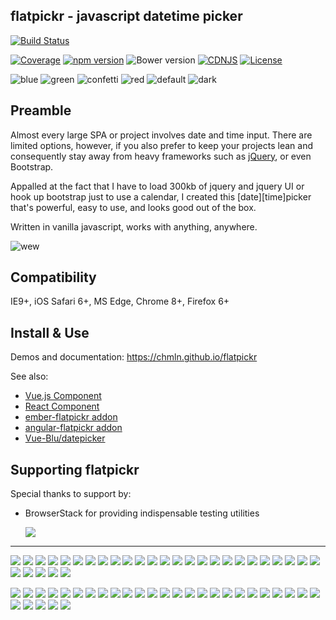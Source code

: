 ## flatpickr - javascript datetime picker
[![Build Status](https://travis-ci.org/chmln/flatpickr.svg?branch=master)](https://travis-ci.org/chmln/flatpickr)

[![Coverage](https://coveralls.io/repos/github/chmln/flatpickr/badge.svg?branch=master)](https://coveralls.io/github/chmln/flatpickr)
[![npm version](https://badge.fury.io/js/flatpickr.svg)](https://www.npmjs.com/package/flatpickr)
![Bower version](https://badge.fury.io/bo/flatpickr-calendar.svg)
[![CDNJS](https://img.shields.io/cdnjs/v/flatpickr.svg)](https://cdnjs.com/libraries/flatpickr)
[![License](https://img.shields.io/badge/license-MIT-blue.svg?style=plastic)](https://raw.githubusercontent.com/chmln/flatpickr/master/LICENSE.md)


![blue](https://cloud.githubusercontent.com/assets/11352152/14549371/3cbb65da-028d-11e6-976d-a6f63f32061f.PNG)
![green](https://cloud.githubusercontent.com/assets/11352152/14549373/3cbe975a-028d-11e6-9192-43975f0146da.PNG)
![confetti](https://cloud.githubusercontent.com/assets/11352152/14549440/de9bf55e-028d-11e6-9271-46782a99efea.PNG)
![red](https://cloud.githubusercontent.com/assets/11352152/14549374/3cc01102-028d-11e6-9ff4-0cf208a310c4.PNG)
![default](https://cloud.githubusercontent.com/assets/11352152/14549370/3cadb750-028d-11e6-818d-c6a1bc6349fc.PNG)
![dark](https://cloud.githubusercontent.com/assets/11352152/14549372/3cbc8514-028d-11e6-8daf-ec1ba01c9d7e.PNG)


## Preamble
Almost every large SPA or project involves date and time input. There are limited options, however, if you also prefer to keep your projects lean and consequently stay away from heavy frameworks such as [jQuery](https://jsperf.com/jquery-vs-javascript-performance-comparison/22), or even Bootstrap.

Appalled at the fact that I have to load 300kb of jquery and jquery UI or hook up bootstrap just to use a calendar, I created this \[date\]\[time\]picker that's powerful, easy to use, and looks good out of the box.

Written in vanilla javascript, works with anything, anywhere.

![wew](https://cloud.githubusercontent.com/assets/11352152/14397836/d02d2f7c-fdad-11e5-9658-bedfb997ff52.png)

## Compatibility
IE9+, iOS Safari 6+, MS Edge, Chrome 8+, Firefox 6+

## Install & Use

Demos and documentation: https://chmln.github.io/flatpickr

See also:
* [Vue.js Component](https://github.com/jrainlau/vue-flatpickr)
* [React Component](https://github.com/coderhaoxin/react-flatpickr)
* [ember-flatpickr addon](https://www.npmjs.com/package/ember-flatpickr)
* [angular-flatpickr addon](https://www.npmjs.com/package/angular-flatpickr)
* [Vue-Blu/datepicker](https://chenz24.github.io/vue-blu/#/components/datepicker)

## Supporting flatpickr

Special thanks to support by:

- BrowserStack for providing indispensable testing utilities

  <a target="_blank" href="https://www.browserstack.com/">
    <img src="https://cloud.githubusercontent.com/assets/11352152/24872293/ec310d48-1dea-11e7-9d09-8120d5742fba.png">
  </a>

---

<a href="https://opencollective.com/flatpickr/backer/0/website" target="_blank"><img src="https://opencollective.com/flatpickr/backer/0/avatar.svg"></a>
<a href="https://opencollective.com/flatpickr/backer/1/website" target="_blank"><img src="https://opencollective.com/flatpickr/backer/1/avatar.svg"></a>
<a href="https://opencollective.com/flatpickr/backer/2/website" target="_blank"><img src="https://opencollective.com/flatpickr/backer/2/avatar.svg"></a>
<a href="https://opencollective.com/flatpickr/backer/3/website" target="_blank"><img src="https://opencollective.com/flatpickr/backer/3/avatar.svg"></a>
<a href="https://opencollective.com/flatpickr/backer/4/website" target="_blank"><img src="https://opencollective.com/flatpickr/backer/4/avatar.svg"></a>
<a href="https://opencollective.com/flatpickr/backer/5/website" target="_blank"><img src="https://opencollective.com/flatpickr/backer/5/avatar.svg"></a>
<a href="https://opencollective.com/flatpickr/backer/6/website" target="_blank"><img src="https://opencollective.com/flatpickr/backer/6/avatar.svg"></a>
<a href="https://opencollective.com/flatpickr/backer/7/website" target="_blank"><img src="https://opencollective.com/flatpickr/backer/7/avatar.svg"></a>
<a href="https://opencollective.com/flatpickr/backer/8/website" target="_blank"><img src="https://opencollective.com/flatpickr/backer/8/avatar.svg"></a>
<a href="https://opencollective.com/flatpickr/backer/9/website" target="_blank"><img src="https://opencollective.com/flatpickr/backer/9/avatar.svg"></a>
<a href="https://opencollective.com/flatpickr/backer/10/website" target="_blank"><img src="https://opencollective.com/flatpickr/backer/10/avatar.svg"></a>
<a href="https://opencollective.com/flatpickr/backer/11/website" target="_blank"><img src="https://opencollective.com/flatpickr/backer/11/avatar.svg"></a>
<a href="https://opencollective.com/flatpickr/backer/12/website" target="_blank"><img src="https://opencollective.com/flatpickr/backer/12/avatar.svg"></a>
<a href="https://opencollective.com/flatpickr/backer/13/website" target="_blank"><img src="https://opencollective.com/flatpickr/backer/13/avatar.svg"></a>
<a href="https://opencollective.com/flatpickr/backer/14/website" target="_blank"><img src="https://opencollective.com/flatpickr/backer/14/avatar.svg"></a>
<a href="https://opencollective.com/flatpickr/backer/15/website" target="_blank"><img src="https://opencollective.com/flatpickr/backer/15/avatar.svg"></a>
<a href="https://opencollective.com/flatpickr/backer/16/website" target="_blank"><img src="https://opencollective.com/flatpickr/backer/16/avatar.svg"></a>
<a href="https://opencollective.com/flatpickr/backer/17/website" target="_blank"><img src="https://opencollective.com/flatpickr/backer/17/avatar.svg"></a>
<a href="https://opencollective.com/flatpickr/backer/18/website" target="_blank"><img src="https://opencollective.com/flatpickr/backer/18/avatar.svg"></a>
<a href="https://opencollective.com/flatpickr/backer/19/website" target="_blank"><img src="https://opencollective.com/flatpickr/backer/19/avatar.svg"></a>
<a href="https://opencollective.com/flatpickr/backer/20/website" target="_blank"><img src="https://opencollective.com/flatpickr/backer/20/avatar.svg"></a>
<a href="https://opencollective.com/flatpickr/backer/21/website" target="_blank"><img src="https://opencollective.com/flatpickr/backer/21/avatar.svg"></a>
<a href="https://opencollective.com/flatpickr/backer/22/website" target="_blank"><img src="https://opencollective.com/flatpickr/backer/22/avatar.svg"></a>
<a href="https://opencollective.com/flatpickr/backer/23/website" target="_blank"><img src="https://opencollective.com/flatpickr/backer/23/avatar.svg"></a>
<a href="https://opencollective.com/flatpickr/backer/24/website" target="_blank"><img src="https://opencollective.com/flatpickr/backer/24/avatar.svg"></a>
<a href="https://opencollective.com/flatpickr/backer/25/website" target="_blank"><img src="https://opencollective.com/flatpickr/backer/25/avatar.svg"></a>
<a href="https://opencollective.com/flatpickr/backer/26/website" target="_blank"><img src="https://opencollective.com/flatpickr/backer/26/avatar.svg"></a>
<a href="https://opencollective.com/flatpickr/backer/27/website" target="_blank"><img src="https://opencollective.com/flatpickr/backer/27/avatar.svg"></a>
<a href="https://opencollective.com/flatpickr/backer/28/website" target="_blank"><img src="https://opencollective.com/flatpickr/backer/28/avatar.svg"></a>
<a href="https://opencollective.com/flatpickr/backer/29/website" target="_blank"><img src="https://opencollective.com/flatpickr/backer/29/avatar.svg"></a>

<a href="https://opencollective.com/flatpickr/sponsor/0/website" target="_blank"><img src="https://opencollective.com/flatpickr/sponsor/0/avatar.svg"></a>
<a href="https://opencollective.com/flatpickr/sponsor/1/website" target="_blank"><img src="https://opencollective.com/flatpickr/sponsor/1/avatar.svg"></a>
<a href="https://opencollective.com/flatpickr/sponsor/2/website" target="_blank"><img src="https://opencollective.com/flatpickr/sponsor/2/avatar.svg"></a>
<a href="https://opencollective.com/flatpickr/sponsor/3/website" target="_blank"><img src="https://opencollective.com/flatpickr/sponsor/3/avatar.svg"></a>
<a href="https://opencollective.com/flatpickr/sponsor/4/website" target="_blank"><img src="https://opencollective.com/flatpickr/sponsor/4/avatar.svg"></a>
<a href="https://opencollective.com/flatpickr/sponsor/5/website" target="_blank"><img src="https://opencollective.com/flatpickr/sponsor/5/avatar.svg"></a>
<a href="https://opencollective.com/flatpickr/sponsor/6/website" target="_blank"><img src="https://opencollective.com/flatpickr/sponsor/6/avatar.svg"></a>
<a href="https://opencollective.com/flatpickr/sponsor/7/website" target="_blank"><img src="https://opencollective.com/flatpickr/sponsor/7/avatar.svg"></a>
<a href="https://opencollective.com/flatpickr/sponsor/8/website" target="_blank"><img src="https://opencollective.com/flatpickr/sponsor/8/avatar.svg"></a>
<a href="https://opencollective.com/flatpickr/sponsor/9/website" target="_blank"><img src="https://opencollective.com/flatpickr/sponsor/9/avatar.svg"></a>
<a href="https://opencollective.com/flatpickr/sponsor/10/website" target="_blank"><img src="https://opencollective.com/flatpickr/sponsor/10/avatar.svg"></a>
<a href="https://opencollective.com/flatpickr/sponsor/11/website" target="_blank"><img src="https://opencollective.com/flatpickr/sponsor/11/avatar.svg"></a>
<a href="https://opencollective.com/flatpickr/sponsor/12/website" target="_blank"><img src="https://opencollective.com/flatpickr/sponsor/12/avatar.svg"></a>
<a href="https://opencollective.com/flatpickr/sponsor/13/website" target="_blank"><img src="https://opencollective.com/flatpickr/sponsor/13/avatar.svg"></a>
<a href="https://opencollective.com/flatpickr/sponsor/14/website" target="_blank"><img src="https://opencollective.com/flatpickr/sponsor/14/avatar.svg"></a>
<a href="https://opencollective.com/flatpickr/sponsor/15/website" target="_blank"><img src="https://opencollective.com/flatpickr/sponsor/15/avatar.svg"></a>
<a href="https://opencollective.com/flatpickr/sponsor/16/website" target="_blank"><img src="https://opencollective.com/flatpickr/sponsor/16/avatar.svg"></a>
<a href="https://opencollective.com/flatpickr/sponsor/17/website" target="_blank"><img src="https://opencollective.com/flatpickr/sponsor/17/avatar.svg"></a>
<a href="https://opencollective.com/flatpickr/sponsor/18/website" target="_blank"><img src="https://opencollective.com/flatpickr/sponsor/18/avatar.svg"></a>
<a href="https://opencollective.com/flatpickr/sponsor/19/website" target="_blank"><img src="https://opencollective.com/flatpickr/sponsor/19/avatar.svg"></a>
<a href="https://opencollective.com/flatpickr/sponsor/20/website" target="_blank"><img src="https://opencollective.com/flatpickr/sponsor/20/avatar.svg"></a>
<a href="https://opencollective.com/flatpickr/sponsor/21/website" target="_blank"><img src="https://opencollective.com/flatpickr/sponsor/21/avatar.svg"></a>
<a href="https://opencollective.com/flatpickr/sponsor/22/website" target="_blank"><img src="https://opencollective.com/flatpickr/sponsor/22/avatar.svg"></a>
<a href="https://opencollective.com/flatpickr/sponsor/23/website" target="_blank"><img src="https://opencollective.com/flatpickr/sponsor/23/avatar.svg"></a>
<a href="https://opencollective.com/flatpickr/sponsor/24/website" target="_blank"><img src="https://opencollective.com/flatpickr/sponsor/24/avatar.svg"></a>
<a href="https://opencollective.com/flatpickr/sponsor/25/website" target="_blank"><img src="https://opencollective.com/flatpickr/sponsor/25/avatar.svg"></a>
<a href="https://opencollective.com/flatpickr/sponsor/26/website" target="_blank"><img src="https://opencollective.com/flatpickr/sponsor/26/avatar.svg"></a>
<a href="https://opencollective.com/flatpickr/sponsor/27/website" target="_blank"><img src="https://opencollective.com/flatpickr/sponsor/27/avatar.svg"></a>
<a href="https://opencollective.com/flatpickr/sponsor/28/website" target="_blank"><img src="https://opencollective.com/flatpickr/sponsor/28/avatar.svg"></a>
<a href="https://opencollective.com/flatpickr/sponsor/29/website" target="_blank"><img src="https://opencollective.com/flatpickr/sponsor/29/avatar.svg"></a>

